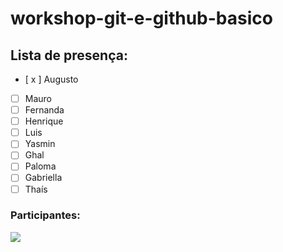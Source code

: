 # workshop-git-e-github-basico

## Lista de presença:
- [ x ] Augusto
- [ ] Mauro
- [ ] Fernanda
- [ ] Henrique
- [ ] Luis
- [ ] Yasmin
- [ ] Ghal
- [ ] Paloma
- [ ] Gabriella
- [ ] Thaís

### Participantes:
<a href="https://github.com/AugustoRengel/workshop-git-e-github-basico/graphs/contributors">
  <img src="https://contrib.rocks/image?repo=AugustoRengel/workshop-git-e-github-basico"/>
</a>
